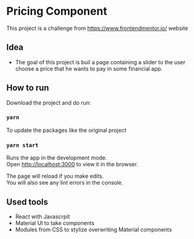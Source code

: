 # Pricing Component

  This project is a challenge from https://www.frontendmentor.io/ website
  
## Idea
  
  - The goal of this project is buil a page containing a slider to the user choose a price that he wants to pay in some financial app.

## How to run

  Download the project and do run:

### `yarn`

  To update the packages like the original project

### `yarn start`

  Runs the app in the development mode.\
  Open [http://localhost:3000](http://localhost:3000) to view it in the browser.

  The page will reload if you make edits.\
  You will also see any lint errors in the console.

## Used tools

  - React with Javascrpit
  - Material UI to take components
  - Modules from CSS to stylize overwriting Material components


